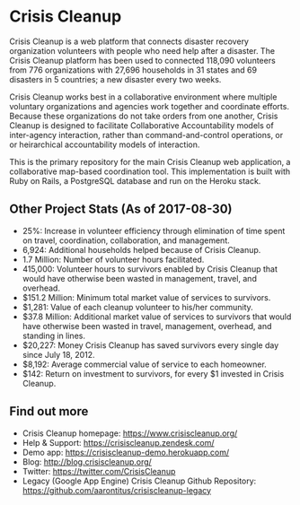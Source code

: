 # Crisis Cleanup

Crisis Cleanup is a web platform that connects disaster recovery organization volunteers with people who need help after a disaster. The Crisis Cleanup platform has been used to connected 118,090 volunteers from 776 organizations with 27,696 households in 31 states and 69 disasters in 5 countries; a new disaster every two weeks.

Crisis Cleanup works best in a collaborative environment where multiple voluntary organizations and agencies work together and coordinate efforts. Because these organizations do not take orders from one another, Crisis Cleanup is designed to facilitate Collaborative Accountability models of inter-agency interaction, rather than command-and-control operations, or or heirarchical accountability models of interaction.

This is the primary repository for the main Crisis Cleanup web application, a collaborative map-based coordination tool. This implementation is built with Ruby on Rails, a PostgreSQL database and run on the Heroku stack.

Other Project Stats (As of 2017-08-30)
-------------

 - 25%: Increase in volunteer efficiency through elimination of time spent on travel, coordination, collaboration, and management.
 - 6,924: Additional households helped because of Crisis Cleanup.
 - 1.7 Million: Number of volunteer hours facilitated.
 - 415,000: Volunteer hours to survivors enabled by Crisis Cleanup that would have otherwise been wasted in management, travel, and overhead.
 - $151.2 Million: Minimum total market value of services to survivors.
 - $1,281: Value of each cleanup volunteer to his/her community.
 - $37.8 Million: Additional market value of services to survivors that would have otherwise been wasted in travel, management, overhead, and standing in lines.
 - $20,227: Money Crisis Cleanup has saved survivors every single day since July 18, 2012.
 - $8,192: Average commercial value of service to each homeowner.
 - $142: Return on investment to survivors, for every $1 invested in Crisis Cleanup.

Find out more
-------------

 - Crisis Cleanup homepage: https://www.crisiscleanup.org/
 - Help & Support: https://crisiscleanup.zendesk.com/
 - Demo app: https://crisiscleanup-demo.herokuapp.com/
 - Blog: http://blog.crisiscleanup.org/
 - Twitter: https://twitter.com/CrisisCleanup
 - Legacy (Google App Engine) Crisis Cleanup Github Repository: https://github.com/aarontitus/crisiscleanup-legacy
